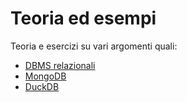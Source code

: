 # Teoria ed esempi

Teoria e esercizi su vari argomenti quali:

- [DBMS relazionali](/DBMSR/README.md)
- [MongoDB](/MongoDB/README.md)
- [DuckDB](/DuckDB/README.md)
